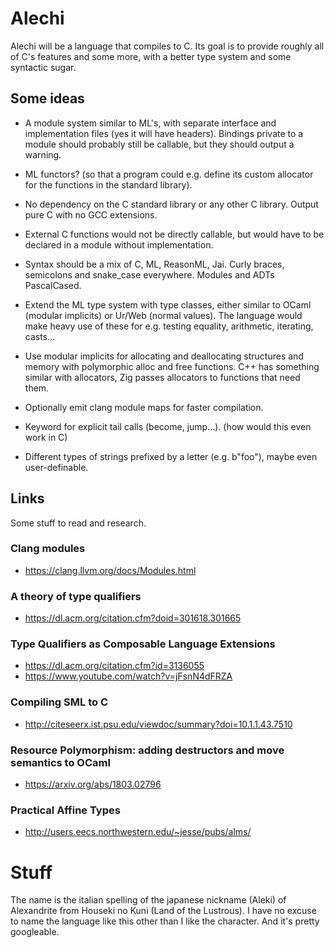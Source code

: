 # Alechi
Alechi will be a language that compiles to C. Its goal is to provide roughly
all of C's features and some more, with a better type system and some syntactic
sugar.


## Some ideas
- A module system similar to ML's, with separate interface and implementation
  files (yes it will have headers). Bindings private to a module should
  probably still be callable, but they should output a warning.

- ML functors? (so that a program could e.g. define its custom allocator for
  the functions in the standard library).

- No dependency on the C standard library or any other C library. Output
  pure C with no GCC extensions.

- External C functions would not be directly callable, but would have to be
  declared in a module without implementation.

- Syntax should be a mix of C, ML, ReasonML, Jai. Curly braces, semicolons and
  snake\_case everywhere. Modules and ADTs PascalCased.

- Extend the ML type system with type classes, either similar to OCaml (modular
  implicits) or Ur/Web (normal values). The language would make heavy use of
  these for e.g. testing equality, arithmetic, iterating, casts...

- Use modular implicits for allocating and deallocating structures and memory
  with polymorphic alloc and free functions. C++ has something similar with
  allocators, Zig passes allocators to functions that need them.

- Optionally emit clang module maps for faster compilation.

- Keyword for explicit tail calls (become, jump...). (how would this even work
  in C)

- Different types of strings prefixed by a letter (e.g. b"foo"), maybe even
  user-definable.


## Links
Some stuff to read and research.

### Clang modules
* https://clang.llvm.org/docs/Modules.html

### A theory of type qualifiers
* https://dl.acm.org/citation.cfm?doid=301618.301665

### Type Qualifiers as Composable Language Extensions
* https://dl.acm.org/citation.cfm?id=3136055
* https://www.youtube.com/watch?v=jFsnN4dFRZA

### Compiling SML to C
* http://citeseerx.ist.psu.edu/viewdoc/summary?doi=10.1.1.43.7510

### Resource Polymorphism: adding destructors and move semantics to OCaml
* https://arxiv.org/abs/1803.02796

### Practical Affine Types
* http://users.eecs.northwestern.edu/~jesse/pubs/alms/


# Stuff
The name is the italian spelling of the japanese nickname (Aleki) of Alexandrite
from Houseki no Kuni (Land of the Lustrous). I have no excuse to name the
language like this other than I like the character. And it's pretty googleable.
